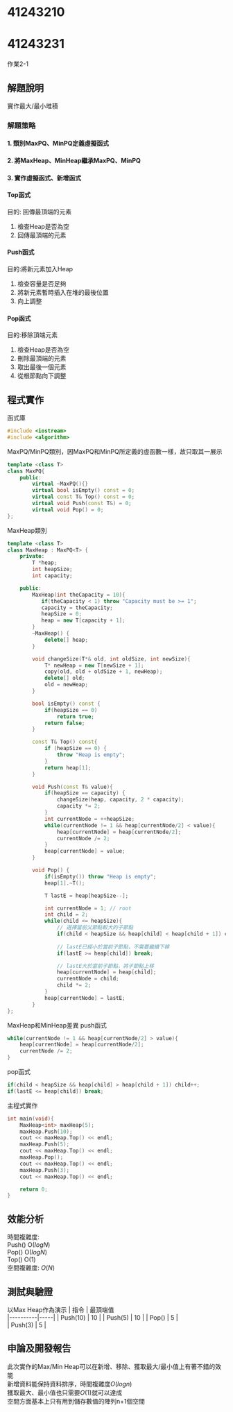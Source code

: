 # 41243210
# 41243231

作業2-1

## 解題說明
實作最大/最小堆積

### 解題策略
#### 1. 類別MaxPQ、MinPQ定義虛擬函式
#### 2. 將MaxHeap、MinHeap繼承MaxPQ、MinPQ
#### 3. 實作虛擬函式、新增函式
#### Top函式
目的: 回傳最頂端的元素
1. 檢查Heap是否為空
2. 回傳最頂端的元素
#### Push函式
目的:將新元素加入Heap
1. 檢查容量是否足夠
2. 將新元素暫時插入在堆的最後位置
3. 向上調整
#### Pop函式
目的:移除頂端元素
1. 檢查Heap是否為空
2. 刪除最頂端的元素
3. 取出最後一個元素
4. 從根節點向下調整

## 程式實作
函式庫
```cpp
#include <iostream>
#include <algorithm>
```
MaxPQ/MinPQ類別，因MaxPQ和MinPQ所定義的虛函數一樣，故只取其一展示
```cpp
template <class T>
class MaxPQ{
    public:
        virtual ~MaxPQ(){}
        virtual bool isEmpty() const = 0;
        virtual const T& Top() const = 0;
        virtual void Push(const T&) = 0;
        virtual void Pop() = 0;      
};
```
MaxHeap類別
```cpp
template <class T>
class MaxHeap : MaxPQ<T> {
    private:
        T *heap;
        int heapSize;
        int capacity;

    public:
        MaxHeap(int theCapacity = 10){
           if(theCapacity < 1) throw "Capacity must be >= 1";
           capacity = theCapacity;
           heapSize = 0;
           heap = new T[capacity + 1];
        }
        ~MaxHeap() {
            delete[] heap;
        }

        void changeSize(T*& old, int oldSize, int newSize){
            T* newHeap = new T[newSize + 1];
            copy(old, old + oldSize + 1, newHeap);
            delete[] old;
            old = newHeap;
        }

        bool isEmpty() const {
            if(heapSize == 0)
                return true;
            return false;
        }

        const T& Top() const{
            if (heapSize == 0) {
                throw "Heap is empty";
            }
            return heap[1];
        }

        void Push(const T& value){
            if(heapSize == capacity) {
                changeSize(heap, capacity, 2 * capacity);
                capacity *= 2;
            }
            int currentNode = ++heapSize;
            while(currentNode != 1 && heap[currentNode/2] < value){
                heap[currentNode] = heap[currentNode/2];
                currentNode /= 2;
            }
            heap[currentNode] = value;
        }

        void Pop() {
            if(isEmpty()) throw "Heap is empty";
            heap[1].~T();

            T lastE = heap[heapSize--];

            int currentNode = 1; // root
            int child = 2;
            while(child <= heapSize){
                // 選擇當前父節點較大的子節點
                if(child < heapSize && heap[child] < heap[child + 1]) child++;
                
                // lastE已經小於當前子節點，不需要繼續下移
                if(lastE >= heap[child]) break;

                // lastE大於當前子節點，將子節點上移
                heap[currentNode] = heap[child];
                currentNode = child;
                child *= 2;
            }
            heap[currentNode] = lastE;
        }
};
```
MaxHeap和MinHeap差異
push函式 
```cpp
while(currentNode != 1 && heap[currentNode/2] > value){
    heap[currentNode] = heap[currentNode/2];
    currentNode /= 2;
}
```
pop函式 
```cpp
if(child < heapSize && heap[child] > heap[child + 1]) child++;
if(lastE <= heap[child]) break;
```

主程式實作
```cpp
int main(void){
    MaxHeap<int> maxHeap(5);
    maxHeap.Push(10);
    cout << maxHeap.Top() << endl;
    maxHeap.Push(5);
    cout << maxHeap.Top() << endl;
    maxHeap.Pop();
    cout << maxHeap.Top() << endl;
    maxHeap.Push(3);
    cout << maxHeap.Top() << endl;

    return 0;
}
```


## 效能分析
時間複雜度:  
Push() O($logN$)  
Pop()  O($logN$)  
Top()  O($1$)  
空間複雜度: $O(N)$
## 測試與驗證
以Max Heap作為演示
| 指令 | 最頂端值  
|----------|-----|
| Push(10) |  10 |
| Push(5)  |  10 |
| Pop()    |  5  |   
| Push(3)  |  5  |  

## 申論及開發報告
此次實作的Max/Min Heap可以在新增、移除、獲取最大/最小值上有著不錯的效能  
新增資料能保持資料排序，時間複雜度$O(logn)$  
獲取最大、最小值也只需要$O(1)$就可以達成  
空間方面基本上只有用到儲存數值的陣列n+1個空間



